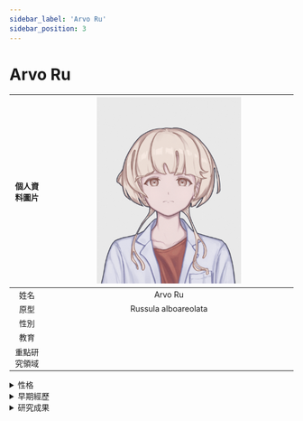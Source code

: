 ```yaml
---
sidebar_label: 'Arvo Ru'
sidebar_position: 3
---
```


# Arvo Ru

|個人資料圖片|<img src="https://raw.githubusercontent.com/Monoginryoso/ocwiki/19a5d310c2cebc94eb155a881360f875207dd271/static/img/ra-profile.svg" width="60%" />|
|:--:|:--:|
|姓名|Arvo Ru|
|原型|Russula alboareolata|
|性別| |
|教育| |
|重點研究領域| |

<details>
  <summary>性格</summary>
  Placeholder
</details>

<details>
  <summary>早期經歷</summary>
  Placeholder
</details>

<details>
  <summary>研究成果</summary>
  Placeholder
</details>